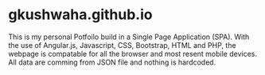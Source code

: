# gkushwaha.github.io



This is my personal Potfoilo build in a Single Page Application (SPA). With the use of Angular.js, Javascript, CSS, Bootstrap, HTML and PHP, the webpage is compatable for all the browser and most resent mobile devices. All data are comming from JSON file and nothing is hardcoded. 
